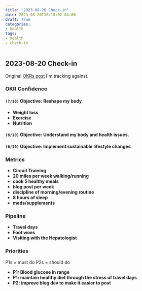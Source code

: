 ```yaml
---
title: "2023-08-20 Check-in"
date: 2023-08-20T18:15:02-04:00
draft: True
categories:
- health
tags:
- health
- check-in
---
```


## 2023-08-20 Check-in

Original [OKRs post](/posts/okr-grids-for-health/) I'm tracking against.


### OKR Confidence

#### `(7/10)` Objective: Reshape my body
  - **Weight loss**
  - **Exercise**
  - **Nutrition**

#### `(8/10)` Objective: Understand my body and health issues.

#### `(6/10)` Objective: Implement sustainable lifestyle changes

### Metrics

- <span class="metric-red">**Circuit Training**</span>
- <span class="metric-yellow">**20 miles per week walking/running**</span>
- <span class="metric-yellow">**cook 5 healthy meals**</span>
- <span class="metric-green">**blog post per week**</span>
- <span class="metric-yellow">**discipline of morning/evening routine**</span>
- <span class="metric-green">**8 hours of sleep**</span>
- <span class="metric-green">**meds/supplements**</span>

### Pipeline

- **Travel days**
- **Foot woes**
- **Visiting with the Hepatologist**

### Priorities

P1s = must do
P2s = should do

- **P1: Blood glucose in range**
- **P1: maintain healthy diet through the stress of travel days**
- **P2: improve blog dev to make it easier to post**
